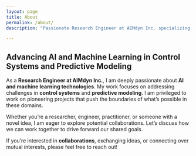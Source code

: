 ```yaml
---
layout: page
title: About
permalink: /about/
description: "Passionate Research Engineer at AIMdyn Inc. specializing in AI and machine learning for control systems and predictive modeling. Developing innovative algorithms to enhance system efficiency and predictive accuracy. Open to collaborations and idea exchanges."

---
```


## Advancing AI and Machine Learning in Control Systems and Predictive Modeling

As a **Research Engineer at AIMdyn Inc.**, I am deeply passionate about **AI and machine learning technologies**. My work focuses on addressing  challenges in **control systems** and **predictive modeling**. I am privileged to work on pioneering projects that push the boundaries of what’s possible in these domains.

Whether you’re a researcher, engineer, practitioner, or someone with a novel idea, I am eager to explore potential collaborations. Let’s discuss how we can work together to drive forward our shared goals. 

If you’re interested in **collaborations**, exchanging ideas, or connecting over mutual interests, please feel free to reach out!


